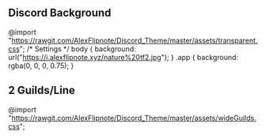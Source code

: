 ## Discord Background
@import "https://rawgit.com/AlexFlipnote/Discord_Theme/master/assets/transparent.css";
/* Settings */
body { background: url("https://i.alexflipnote.xyz/nature%20tf2.jpg"); }
.app { background: rgba(0, 0, 0, 0.75); }

## 2 Guilds/Line
@import "https://rawgit.com/AlexFlipnote/Discord_Theme/master/assets/wideGuilds.css";
